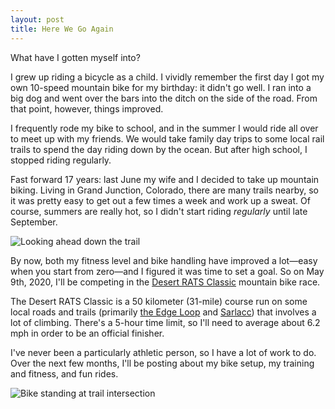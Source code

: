 ```yaml
---
layout: post
title: Here We Go Again
---
```


<p class="lead" markdown="1">
  What have I gotten myself into?
</p>

I grew up riding a bicycle as a child. I vividly remember the first day I got my own 10-speed mountain bike for my birthday: it didn't go well. I ran into a big dog and went over the bars into the ditch on the side of the road. From that point, however, things improved.

I frequently rode my bike to school, and in the summer I would ride all over to meet up with my friends. We would take family day trips to some local rail trails to spend the day riding down by the ocean. But after high school, I stopped riding regularly.

Fast forward 17 years: last June my wife and I decided to take up mountain biking. Living in Grand Junction, Colorado, there are many trails nearby, so it was pretty easy to get out a few times a week and work up a sweat. Of course, summers are really hot, so I didn't start riding _regularly_ until late September.

![Looking ahead down the trail](/rats2020/resources/herewegoagain-1.jpg "Looking ahead down the trail")

By now, both my fitness level and bike handling have improved a lot—easy when you start from zero—and I figured it was time to set a goal. So on May 9th, 2020, I'll be competing in the [Desert RATS Classic](https://geminiadventures.com/desert-rats-mtb/) mountain bike race.

The Desert RATS Classic is a 50 kilometer (31-mile) course run on some local roads and trails (primarily [the Edge Loop](https://www.mtbproject.com/trail/973128/the-edge-loop) and [Sarlacc](https://www.mtbproject.com/trail/7003698/sarlacc)) that involves a lot of climbing. There's a 5-hour time limit, so I'll need to average about 6.2 mph in order to be an official finisher.

I've never been a particularly athletic person, so I have a lot of work to do. Over the next few months, I'll be posting about my bike setup, my training and fitness, and fun rides.

![Bike standing at trail intersection](/rats2020/resources/herewegoagain-2.jpg "Bike standing at trail intersection")
